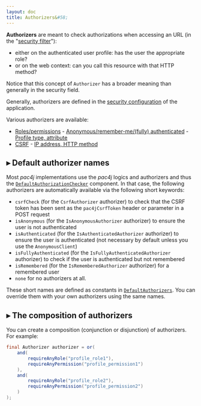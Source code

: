 ```yaml
---
layout: doc
title: Authorizers&#58;
---
```


**Authorizers** are meant to check authorizations when accessing an URL (in the "[security filter](security-filter.html)"):

* either on the authenticated user profile: has the user the appropriate role?
* or on the web context: can you call this resource with that HTTP method?

Notice that this concept of <code>Authorizer</code> has a broader meaning than generally in the security field.

Generally, authorizers are defined in the [security configuration](config.html) of the application.

Various authorizers are available:

- [Roles/permissions](authorizers/profile-authorizers.html#roles--permissions) - [Anonymous/remember-me/(fully) authenticated](authorizers/profile-authorizers.html#authentication-levels) - [Profile type, attribute](authorizers/profile-authorizers.html#others)
- [CSRF](authorizers/web-authorizers.html#csrf) - [IP address, HTTP method](authorizers/web-authorizers.html#others)


## &#9656; Default authorizer names

Most *pac4j* implementations use the *pac4j* logics and authorizers and thus the [`DefaultAuthorizationChecker`](https://github.com/pac4j/pac4j/blob/master/pac4j-core/src/main/java/org/pac4j/core/authorization/checker/DefaultAuthorizationChecker.java) component. In that case, the following authorizers are automatically available via the following short keywords:

- `csrfCheck` (for the `CsrfAuthorizer` authorizer) to check that the CSRF token has been sent as the `pac4jCsrfToken` header or parameter in a POST request
- `isAnonymous` (for the `IsAnonymousAuthorizer` authorizer) to ensure the user is not authenticated
- `isAuthenticated` (for the `IsAuthenticatedAuthorizer` authorizer) to ensure the user is authenticated (not necessary by default unless you use the `AnonymousClient`)
- `isFullyAuthenticated` (for the `IsFullyAuthenticatedAuthorizer` authorizer) to check if the user is authenticated but not remembered
- `isRemembered` (for the `IsRememberedAuthorizer` authorizer) for a remembered user
- `none` for no authorizers at all.

These short names are defined as constants in [`DefaultAuthorizers`](https://github.com/pac4j/pac4j/blob/master/pac4j-core/src/main/java/org/pac4j/core/authorization/authorizer/DefaultAuthorizers.java). You can override them with your own authorizers using the same names.

## &#9656; The composition of authorizers

You can create a composition (conjunction or disjunction) of authorizers.
For example:

```java
final Authorizer authorizer = or(
    and(
        requireAnyRole("profile_role1"),
        requireAnyPermission("profile_permission1")
    ),
    and(
        requireAnyRole("profile_role2"),
        requireAnyPermission("profile_permission2")
    )
);
```
